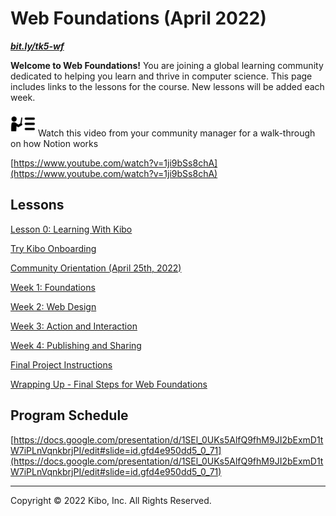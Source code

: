 # Web Foundations (April 2022)

***[bit.ly/tk5-wf](http://bit.ly/tk5-wf)***

**Welcome to Web Foundations!** You are joining a global learning community dedicated to helping you learn and thrive in computer science. This page includes links to the lessons for the course.  New lessons will be added each week.

<aside>
<img src="Web%20Foundations%20(April%202022)%2000d8771e2f7f4ae484127982377de868/instruction.png" alt="Web%20Foundations%20(April%202022)%2000d8771e2f7f4ae484127982377de868/instruction.png" width="40px" /> Watch this video from your community manager for a walk-through on how Notion works

</aside>

[https://www.youtube.com/watch?v=1ji9bSs8chA](https://www.youtube.com/watch?v=1ji9bSs8chA)

## Lessons

[Lesson 0: Learning With Kibo](Web%20Foundations%20(April%202022)%2000d8771e2f7f4ae484127982377de868/Lesson%200%20Learning%20With%20Kibo%206427d2f5f1ae4576a3b083dd8476d915.md)

[Try Kibo Onboarding](Web%20Foundations%20(April%202022)%2000d8771e2f7f4ae484127982377de868/Try%20Kibo%20Onboarding%200ec7a8a6afe24df2a74342cd261edeb9.md)

[Community Orientation (April 25th, 2022)](Web%20Foundations%20(April%202022)%2000d8771e2f7f4ae484127982377de868/Community%20Orientation%20(April%2025th,%202022)%204c019016d2394255ba6e3c23371c3caf.md)

[Week 1: Foundations](Web%20Foundations%20(April%202022)%2000d8771e2f7f4ae484127982377de868/Week%201%20Foundations%2093061416d23b441b9ebebff891274eed.md)

[Week 2: Web Design](Web%20Foundations%20(April%202022)%2000d8771e2f7f4ae484127982377de868/Week%202%20Web%20Design%20a1aaa97f17b54bedbf9b884aa54e59c0.md)

[Week 3: Action and Interaction](Web%20Foundations%20(April%202022)%2000d8771e2f7f4ae484127982377de868/Week%203%20Action%20and%20Interaction%20664f46b64fc94325b7739a7f72993e39.md)

[Week 4: Publishing and Sharing](Web%20Foundations%20(April%202022)%2000d8771e2f7f4ae484127982377de868/Week%204%20Publishing%20and%20Sharing%20f687a6b5d6b642dca920d4597425c693.md)

[Final Project Instructions](Web%20Foundations%20(April%202022)%2000d8771e2f7f4ae484127982377de868/Final%20Project%20Instructions%20c0965172d6554552b6de39d71a9bef0d.md)

[Wrapping Up - Final Steps for Web Foundations](Web%20Foundations%20(April%202022)%2000d8771e2f7f4ae484127982377de868/Wrapping%20Up%20-%20Final%20Steps%20for%20Web%20Foundations%20a0558b6c2a1245deb7224ca8d172118c.md)

## Program Schedule

[https://docs.google.com/presentation/d/1SEl_0UKs5AlfQ9fhM9JI2bExmD1tW7iPLnVqnkbrjPI/edit#slide=id.gfd4e950dd5_0_71](https://docs.google.com/presentation/d/1SEl_0UKs5AlfQ9fhM9JI2bExmD1tW7iPLnVqnkbrjPI/edit#slide=id.gfd4e950dd5_0_71)

---

Copyright © 2022 Kibo, Inc. All Rights Reserved.